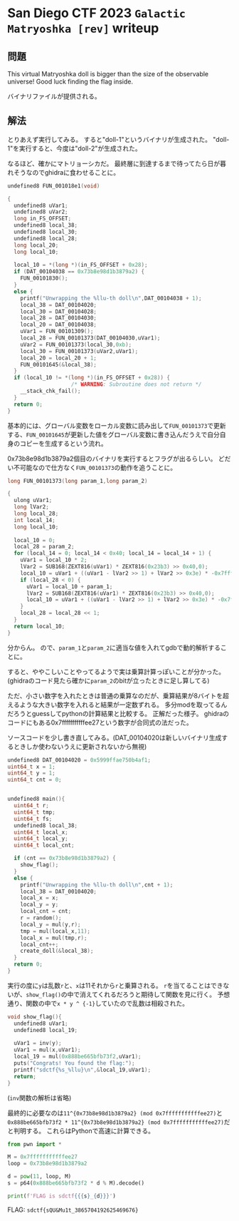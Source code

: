 # San Diego CTF 2023 `Galactic Matryoshka [rev]` writeup

## 問題
This virtual Matryoshka doll is bigger than the size of the observable universe! Good luck finding the flag inside.

バイナリファイルが提供される。

## 解法
とりあえず実行してみる。
すると"doll-1"というバイナリが生成された。
"doll-1"を実行すると、今度は"doll-2"が生成された。

なるほど、確かにマトリョーシカだ。
最終層に到達するまで待ってたら日が暮れそうなのでghidraに食わせることに。

```c
undefined8 FUN_001018e1(void)

{
  undefined8 uVar1;
  undefined8 uVar2;
  long in_FS_OFFSET;
  undefined8 local_38;
  undefined8 local_30;
  undefined8 local_28;
  long local_20;
  long local_10;
  
  local_10 = *(long *)(in_FS_OFFSET + 0x28);
  if (DAT_00104038 == 0x73b8e98d1b3879a2) {
    FUN_00101830();
  }
  else {
    printf("Unwrapping the %llu-th doll\n",DAT_00104038 + 1);
    local_38 = DAT_00104020;
    local_30 = DAT_00104028;
    local_28 = DAT_00104030;
    local_20 = DAT_00104038;
    uVar1 = FUN_00101309();
    local_28 = FUN_00101373(DAT_00104030,uVar1);
    uVar2 = FUN_00101373(local_30,0xb);
    local_30 = FUN_00101373(uVar2,uVar1);
    local_20 = local_20 + 1;
    FUN_00101645(&local_38);
  }
  if (local_10 != *(long *)(in_FS_OFFSET + 0x28)) {
                    /* WARNING: Subroutine does not return */
    __stack_chk_fail();
  }
  return 0;
}
```

基本的には、グローバル変数をローカル変数に読み出して`FUN_00101373`で更新する、`FUN_00101645`が更新した値をグローバル変数に書き込んだうえで自分自身のコピーを生成するという流れ。

0x73b8e98d1b3879a2個目のバイナリを実行するとフラグが出るらしい。
どだい不可能なので仕方なく`FUN_00101373`の動作を追うことに。

```c
long FUN_00101373(long param_1,long param_2)

{
  ulong uVar1;
  long lVar2;
  long local_28;
  int local_14;
  long local_10;
  
  local_10 = 0;
  local_28 = param_2;
  for (local_14 = 0; local_14 < 0x40; local_14 = local_14 + 1) {
    uVar1 = local_10 * 2;
    lVar2 = SUB168(ZEXT816(uVar1) * ZEXT816(0x23b3) >> 0x40,0);
    local_10 = uVar1 + ((uVar1 - lVar2 >> 1) + lVar2 >> 0x3e) * -0x7fffffffffffee27;
    if (local_28 < 0) {
      uVar1 = local_10 + param_1;
      lVar2 = SUB168(ZEXT816(uVar1) * ZEXT816(0x23b3) >> 0x40,0);
      local_10 = uVar1 + ((uVar1 - lVar2 >> 1) + lVar2 >> 0x3e) * -0x7fffffffffffee27;
    }
    local_28 = local_28 << 1;
  }
  return local_10;
}
```

分からん。
ので、`param_1`と`param_2`に適当な値を入れてgdbで動的解析することに。

すると、ややこしいことやってるようで実は乗算計算っぽいことが分かった。
(ghidraのコード見たら確かに`param_2`のbitが立ったときに足し算してる)

ただ、小さい数字を入れたときは普通の乗算なのだが、乗算結果が8バイトを超えるような大きい数字を入れると結果が一定数ずれる。
多分modを取ってるんだろうとguessしてpythonの計算結果と比較する。
正解だった様子。
ghidraのコードにもある0x7fffffffffffee27という数字が合同式の法だった。

ソースコードを少し書き直してみる。(DAT_00104020は新しいバイナリ生成するときしか使わないうえに更新されないから無視)

```c
undefined8 DAT_00104020 = 0x5999ffae750b4af1;
uint64_t x = 1;
uint64_t y = 1;
uint64_t cnt = 0;


undefined8 main(){
  uint64_t r;
  uint64_t tmp;
  uint64_t fs;
  undefined8 local_38;
  uint64_t local_x;
  uint64_t local_y;
  uint64_t local_cnt;

  if (cnt == 0x73b8e98d1b3879a2) {
    show_flag();
  }
  else {
    printf("Unwrapping the %llu-th doll\n",cnt + 1);
    local_38 = DAT_00104020;
    local_x = x;
    local_y = y;
    local_cnt = cnt;
    r = random();
    local_y = mul(y,r);
    tmp = mul(local_x,11);
    local_x = mul(tmp,r);
    local_cnt++;
    create_doll(&local_38);
  }
  return 0;
}
```

実行の度に`y`は乱数`r`と、`x`は11それから`r`と乗算される。
`r`を当てることはできないが、`show_flag()`の中で消えてくれるだろうと期待して関数を見に行く。
予想通り、関数の中で`x * y ^ {-1}`していたので乱数は相殺された。

```c
void show_flag(){
  undefined8 uVar1;
  undefined8 local_19;
  
  uVar1 = inv(y);
  uVar1 = mul(x,uVar1);
  local_19 = mul(0x888be665bfb73f2,uVar1);
  puts("Congrats! You found the flag:");
  printf("sdctf{%s_%llu}\n",&local_19,uVar1);
  return;
}
```

(`inv`関数の解析は省略)

最終的に必要なのは`11^{0x73b8e98d1b3879a2} (mod 0x7fffffffffffee27)`と`0x888be665bfb73f2 * 11^{0x73b8e98d1b3879a2} (mod 0x7fffffffffffee27)`だと判明する。
これらはPythonで高速に計算できる。

```py
from pwn import *

M = 0x7fffffffffffee27
loop = 0x73b8e98d1b3879a2

d = pow(11, loop, M)
s = p64(0x888be665bfb73f2 * d % M).decode()

print(f'FLAG is sdctf{{{s}_{d}}}')
```

FLAG: `sdctf{sQU&Mu1t_3865704192625469676}`